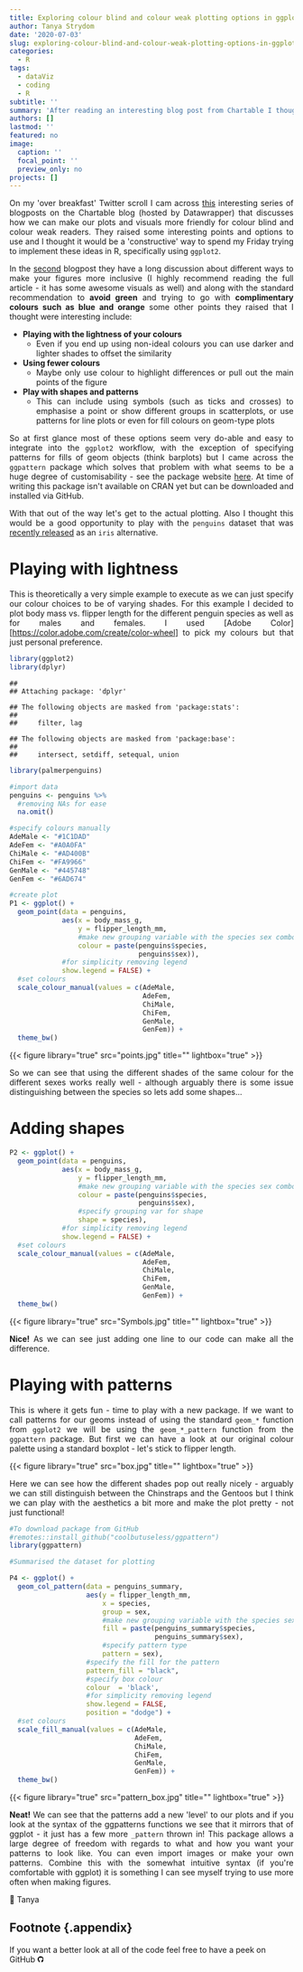 ```yaml
---
title: Exploring colour blind and colour weak plotting options in ggplot2
author: Tanya Strydom
date: '2020-07-03'
slug: exploring-colour-blind-and-colour-weak-plotting-options-in-ggplot2
categories:
  - R
tags:
  - dataViz
  - coding
  - R
subtitle: ''
summary: 'After reading an interesting blog post from Chartable I thought why not try and implement some of their suggestions using ggplot.'
authors: []
lastmod: ''
featured: no
image:
  caption: ''
  focal_point: ''
  preview_only: no
projects: []
---
```


<div style="text-align: justify">


On my 'over breakfast' Twitter scroll I cam across [this](https://blog.datawrapper.de/colorblindness-part1/) interesting series of blogposts on the Chartable blog (hosted by Datawrapper) that discusses how we can make our plots and visuals more friendly for colour blind and colour weak readers. They raised some interesting points and options to use and I thought it would be a 'constructive' way to spend my Friday trying to implement these ideas in R, specifically using `ggplot2`.

In the [second](https://blog.datawrapper.de/colorblindness-part2/) blogpost they have a long discussion about different ways to make your figures more inclusive (I highly recommend reading the full article - it has some awesome visuals as well) and along with the standard recommendation to **avoid green** and trying to go with **complimentary colours such as blue and orange** some other points they raised that I thought were interesting include:

* **Playing with the lightness of your colours**
  + Even if you end up using non-ideal colours you can use darker and lighter shades to offset the similarity
* **Using fewer colours**
  + Maybe only use colour to highlight differences or pull out the main points of the figure
* **Play with shapes and patterns**
  + This can include using symbols (such as ticks and crosses) to emphasise a point or show different groups in scatterplots, or use patterns for line plots or even for fill colours on geom-type plots

So at first glance most of these options seem very do-able and easy to integrate into the `ggplot2` workflow, with the exception of specifying patterns for fills of geom objects (think barplots) but I came across the `ggpattern` package which solves that problem with what seems to be a huge degree of customisability - see the package website [here](https://coolbutuseless.github.io/package/ggpattern/). At time of writing this package isn't available on CRAN yet but can be downloaded and installed via GitHub.

With that out of the way let's get to the actual plotting. Also I thought this would be a good opportunity to play with the `penguins` dataset that was [recently released](https://towardsdatascience.com/penguins-dataset-overview-iris-alternative-9453bb8c8d95) as an `iris` alternative.

# Playing with lightness

This is theoretically a very simple example to execute as we can just specify our colour choices to be of varying shades. For this example I decided to plot body mass vs. flipper length for the different penguin species as well as for males and females. I used [Adobe Color][https://color.adobe.com/create/color-wheel] to pick my colours but that just personal preference.


```r
library(ggplot2)
library(dplyr)
```

```
## 
## Attaching package: 'dplyr'
```

```
## The following objects are masked from 'package:stats':
## 
##     filter, lag
```

```
## The following objects are masked from 'package:base':
## 
##     intersect, setdiff, setequal, union
```

```r
library(palmerpenguins)

#import data
penguins <- penguins %>%
  #removing NAs for ease
  na.omit()

#specify colours manually
AdeMale <- "#1C1DAD"
AdeFem <- "#A0A0FA"
ChiMale <- "#AD400B"
ChiFem <- "#FA9966"
GenMale <- "#445748"
GenFem <- "#6AD674"

#create plot
P1 <- ggplot() +
  geom_point(data = penguins,
             aes(x = body_mass_g,
                 y = flipper_length_mm,
                 #make new grouping variable with the species sex combos
                 colour = paste(penguins$species,
                                penguins$sex)),
             #for simplicity removing legend
             show.legend = FALSE) +
  #set colours
  scale_colour_manual(values = c(AdeMale,
                                 AdeFem,
                                 ChiMale,
                                 ChiFem,
                                 GenMale,
                                 GenFem)) +
  theme_bw()
```

{{< figure library="true" src="points.jpg" title="" lightbox="true" >}}

So we can see that using the different shades of the same colour for the different sexes works really well - although arguably there is some issue distinguishing between the species so lets add some shapes...

# Adding shapes


```r
P2 <- ggplot() +
  geom_point(data = penguins,
             aes(x = body_mass_g,
                 y = flipper_length_mm,
                 #make new grouping variable with the species sex combos
                 colour = paste(penguins$species,
                                penguins$sex),
                 #specify grouping var for shape
                 shape = species),
             #for simplicity removing legend
             show.legend = FALSE) +
  #set colours
  scale_colour_manual(values = c(AdeMale,
                                 AdeFem,
                                 ChiMale,
                                 ChiFem,
                                 GenMale,
                                 GenFem)) +
  theme_bw()
```

{{< figure library="true" src="Symbols.jpg" title="" lightbox="true" >}}

**Nice!** As we can see just adding one line to our code can make all the difference.

# Playing with patterns

This is where it gets fun - time to play with a new package. If we want to call patterns for our geoms instead of using the standard `geom_*` function from `ggplot2` we will be using the `geom_*_pattern` function from the `ggpattern` package. But first we can have a look at our original colour palette using a standard boxplot - let's stick to flipper length.



{{< figure library="true" src="box.jpg" title="" lightbox="true" >}}

Here we can see how the different shades pop out really nicely - arguably we can still distinguish between the Chinstraps and the Gentoos but I think we can play with the aesthetics a bit more and make the plot pretty - not just functional!


```r
#To download package from GitHub
#remotes::install_github("coolbutuseless/ggpattern")
library(ggpattern)

#Summarised the dataset for plotting

P4 <- ggplot() +
  geom_col_pattern(data = penguins_summary,
                   aes(y = flipper_length_mm,
                       x = species,
                       group = sex,
                       #make new grouping variable with the species sex combos
                       fill = paste(penguins_summary$species,
                                    penguins_summary$sex),
                       #specify pattern type
                       pattern = sex),
                   #specify the fill for the pattern
                   pattern_fill = "black",
                   #specify box colour
                   colour  = 'black',
                   #for simplicity removing legend
                   show.legend = FALSE,
                   position = "dodge") +
  #set colours
  scale_fill_manual(values = c(AdeMale,
                               AdeFem,
                               ChiMale,
                               ChiFem,
                               GenMale,
                               GenFem)) +
  theme_bw()
```

{{< figure library="true" src="pattern_box.jpg" title="" lightbox="true" >}}

**Neat!** We can see that the patterns add a new 'level' to our plots and if you look at the syntax of the ggpatterns functions we see that it mirrors that of ggplot - it just has a few more `_pattern` thrown in! This package allows a large degree of freedom with regards to what and how you want your patterns to look like. You can even import images or make your own patterns. Combine this with the somewhat intuitive syntax (if you're comfortable with ggplot) it is something I can see myself trying to use more often when making figures.

🐾
Tanya

</div>

## Footnote {.appendix}
If you want a better look at all of the code feel free to have a peek on GitHub [<svg style="height:0.8em;top:.04em;position:relative;" viewBox="0 0 496 512"><path d="M165.9 397.4c0 2-2.3 3.6-5.2 3.6-3.3.3-5.6-1.3-5.6-3.6 0-2 2.3-3.6 5.2-3.6 3-.3 5.6 1.3 5.6 3.6zm-31.1-4.5c-.7 2 1.3 4.3 4.3 4.9 2.6 1 5.6 0 6.2-2s-1.3-4.3-4.3-5.2c-2.6-.7-5.5.3-6.2 2.3zm44.2-1.7c-2.9.7-4.9 2.6-4.6 4.9.3 2 2.9 3.3 5.9 2.6 2.9-.7 4.9-2.6 4.6-4.6-.3-1.9-3-3.2-5.9-2.9zM244.8 8C106.1 8 0 113.3 0 252c0 110.9 69.8 205.8 169.5 239.2 12.8 2.3 17.3-5.6 17.3-12.1 0-6.2-.3-40.4-.3-61.4 0 0-70 15-84.7-29.8 0 0-11.4-29.1-27.8-36.6 0 0-22.9-15.7 1.6-15.4 0 0 24.9 2 38.6 25.8 21.9 38.6 58.6 27.5 72.9 20.9 2.3-16 8.8-27.1 16-33.7-55.9-6.2-112.3-14.3-112.3-110.5 0-27.5 7.6-41.3 23.6-58.9-2.6-6.5-11.1-33.3 2.6-67.9 20.9-6.5 69 27 69 27 20-5.6 41.5-8.5 62.8-8.5s42.8 2.9 62.8 8.5c0 0 48.1-33.6 69-27 13.7 34.7 5.2 61.4 2.6 67.9 16 17.7 25.8 31.5 25.8 58.9 0 96.5-58.9 104.2-114.8 110.5 9.2 7.9 17 22.9 17 46.4 0 33.7-.3 75.4-.3 83.6 0 6.5 4.6 14.4 17.3 12.1C428.2 457.8 496 362.9 496 252 496 113.3 383.5 8 244.8 8zM97.2 352.9c-1.3 1-1 3.3.7 5.2 1.6 1.6 3.9 2.3 5.2 1 1.3-1 1-3.3-.7-5.2-1.6-1.6-3.9-2.3-5.2-1zm-10.8-8.1c-.7 1.3.3 2.9 2.3 3.9 1.6 1 3.6.7 4.3-.7.7-1.3-.3-2.9-2.3-3.9-2-.6-3.6-.3-4.3.7zm32.4 35.6c-1.6 1.3-1 4.3 1.3 6.2 2.3 2.3 5.2 2.6 6.5 1 1.3-1.3.7-4.3-1.3-6.2-2.2-2.3-5.2-2.6-6.5-1zm-11.4-14.7c-1.6 1-1.6 3.6 0 5.9 1.6 2.3 4.3 3.3 5.6 2.3 1.6-1.3 1.6-3.9 0-6.2-1.4-2.3-4-3.3-5.6-2z"/></svg>](https://github.com/TanyaS08/TanyaDoesScience/blob/master/_posts/2020-06-26-exploring-colourblind-and-colourweak-plotting-options-in-ggplot2/exploring-colourblind-and-colourweak-plotting-options-in-ggplot2.Rmd)
